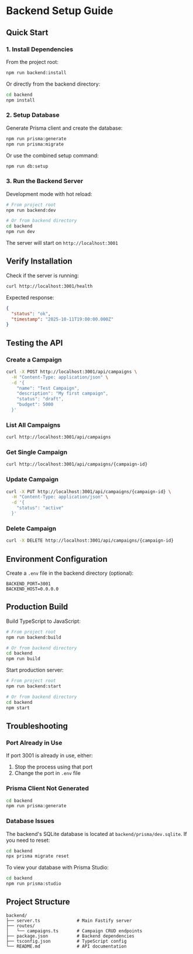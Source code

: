 # Backend Setup Guide

## Quick Start

### 1. Install Dependencies

From the project root:

```bash
npm run backend:install
```

Or directly from the backend directory:

```bash
cd backend
npm install
```

### 2. Setup Database

Generate Prisma client and create the database:

```bash
npm run prisma:generate
npm run prisma:migrate
```

Or use the combined setup command:

```bash
npm run db:setup
```

### 3. Run the Backend Server

Development mode with hot reload:

```bash
# From project root
npm run backend:dev

# Or from backend directory
cd backend
npm run dev
```

The server will start on `http://localhost:3001`

## Verify Installation

Check if the server is running:

```bash
curl http://localhost:3001/health
```

Expected response:

```json
{
  "status": "ok",
  "timestamp": "2025-10-11T19:00:00.000Z"
}
```

## Testing the API

### Create a Campaign

```bash
curl -X POST http://localhost:3001/api/campaigns \
  -H "Content-Type: application/json" \
  -d '{
    "name": "Test Campaign",
    "description": "My first campaign",
    "status": "draft",
    "budget": 5000
  }'
```

### List All Campaigns

```bash
curl http://localhost:3001/api/campaigns
```

### Get Single Campaign

```bash
curl http://localhost:3001/api/campaigns/{campaign-id}
```

### Update Campaign

```bash
curl -X PUT http://localhost:3001/api/campaigns/{campaign-id} \
  -H "Content-Type: application/json" \
  -d '{
    "status": "active"
  }'
```

### Delete Campaign

```bash
curl -X DELETE http://localhost:3001/api/campaigns/{campaign-id}
```

## Environment Configuration

Create a `.env` file in the backend directory (optional):

```env
BACKEND_PORT=3001
BACKEND_HOST=0.0.0.0
```

## Production Build

Build TypeScript to JavaScript:

```bash
# From project root
npm run backend:build

# Or from backend directory
cd backend
npm run build
```

Start production server:

```bash
# From project root
npm run backend:start

# Or from backend directory
cd backend
npm start
```

## Troubleshooting

### Port Already in Use

If port 3001 is already in use, either:

1. Stop the process using that port
2. Change the port in `.env` file

### Prisma Client Not Generated

```bash
cd backend
npm run prisma:generate
```

### Database Issues

The backend's SQLite database is located at `backend/prisma/dev.sqlite`. If you need to reset:

```bash
cd backend
npx prisma migrate reset
```

To view your database with Prisma Studio:

```bash
cd backend
npm run prisma:studio
```

## Project Structure

```
backend/
├── server.ts              # Main Fastify server
├── routes/
│   └── campaigns.ts       # Campaign CRUD endpoints
├── package.json           # Backend dependencies
├── tsconfig.json          # TypeScript config
└── README.md              # API documentation
```
